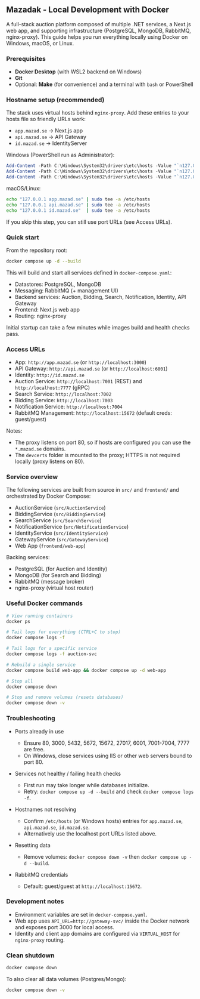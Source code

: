 ## Mazadak - Local Development with Docker

A full-stack auction platform composed of multiple .NET services, a Next.js web app, and supporting infrastructure (PostgreSQL, MongoDB, RabbitMQ, nginx-proxy). This guide helps you run everything locally using Docker on Windows, macOS, or Linux.

### Prerequisites

- **Docker Desktop** (with WSL2 backend on Windows)
- **Git**
- Optional: **Make** (for convenience) and a terminal with `bash` or PowerShell

### Hostname setup (recommended)

The stack uses virtual hosts behind `nginx-proxy`. Add these entries to your hosts file so friendly URLs work:

- `app.mazad.se` → Next.js app
- `api.mazad.se` → API Gateway
- `id.mazad.se` → IdentityServer

Windows (PowerShell run as Administrator):

```powershell
Add-Content -Path C:\Windows\System32\drivers\etc\hosts -Value "`n127.0.0.1`tapp.mazad.se"; \
Add-Content -Path C:\Windows\System32\drivers\etc\hosts -Value "`n127.0.0.1`tapi.mazad.se"; \
Add-Content -Path C:\Windows\System32\drivers\etc\hosts -Value "`n127.0.0.1`tid.mazad.se"
```

macOS/Linux:

```bash
echo "127.0.0.1 app.mazad.se" | sudo tee -a /etc/hosts
echo "127.0.0.1 api.mazad.se" | sudo tee -a /etc/hosts
echo "127.0.0.1 id.mazad.se"  | sudo tee -a /etc/hosts
```

If you skip this step, you can still use port URLs (see Access URLs).

### Quick start

From the repository root:

```bash
docker compose up -d --build
```

This will build and start all services defined in `docker-compose.yaml`:

- Datastores: PostgreSQL, MongoDB
- Messaging: RabbitMQ (+ management UI)
- Backend services: Auction, Bidding, Search, Notification, Identity, API Gateway
- Frontend: Next.js web app
- Routing: nginx-proxy

Initial startup can take a few minutes while images build and health checks pass.

### Access URLs

- App: `http://app.mazad.se` (or `http://localhost:3000`)
- API Gateway: `http://api.mazad.se` (or `http://localhost:6001`)
- Identity: `http://id.mazad.se`
- Auction Service: `http://localhost:7001` (REST) and `http://localhost:7777` (gRPC)
- Search Service: `http://localhost:7002`
- Bidding Service: `http://localhost:7003`
- Notification Service: `http://localhost:7004`
- RabbitMQ Management: `http://localhost:15672` (default creds: guest/guest)

Notes:

- The proxy listens on port 80, so if hosts are configured you can use the `*.mazad.se` domains.
- The `devcerts` folder is mounted to the proxy; HTTPS is not required locally (proxy listens on 80).

### Service overview

The following services are built from source in `src/` and `frontend/` and orchestrated by Docker Compose:

- AuctionService (`src/AuctionService`)
- BiddingService (`src/BiddingService`)
- SearchService (`src/SearchService`)
- NotificationService (`src/NotificationService`)
- IdentityService (`src/IdentityService`)
- GatewayService (`src/GatewayService`)
- Web App (`frontend/web-app`)

Backing services:

- PostgreSQL (for Auction and Identity)
- MongoDB (for Search and Bidding)
- RabbitMQ (message broker)
- nginx-proxy (virtual host router)

### Useful Docker commands

```bash
# View running containers
docker ps

# Tail logs for everything (CTRL+C to stop)
docker compose logs -f

# Tail logs for a specific service
docker compose logs -f auction-svc

# Rebuild a single service
docker compose build web-app && docker compose up -d web-app

# Stop all
docker compose down

# Stop and remove volumes (resets databases)
docker compose down -v
```

### Troubleshooting

- Ports already in use
  - Ensure 80, 3000, 5432, 5672, 15672, 27017, 6001, 7001-7004, 7777 are free.
  - On Windows, close services using IIS or other web servers bound to port 80.

- Services not healthy / failing health checks
  - First run may take longer while databases initialize.
  - Retry: `docker compose up -d --build` and check `docker compose logs -f`.

- Hostnames not resolving
  - Confirm `/etc/hosts` (or Windows hosts) entries for `app.mazad.se`, `api.mazad.se`, `id.mazad.se`.
  - Alternatively use the localhost port URLs listed above.

- Resetting data
  - Remove volumes: `docker compose down -v` then `docker compose up -d --build`.

- RabbitMQ credentials
  - Default: guest/guest at `http://localhost:15672`.

### Development notes

- Environment variables are set in `docker-compose.yaml`.
- Web app uses `API_URL=http://gateway-svc/` inside the Docker network and exposes port 3000 for local access.
- Identity and client app domains are configured via `VIRTUAL_HOST` for `nginx-proxy` routing.

### Clean shutdown

```bash
docker compose down
```

To also clear all data volumes (Postgres/Mongo):

```bash
docker compose down -v
```


